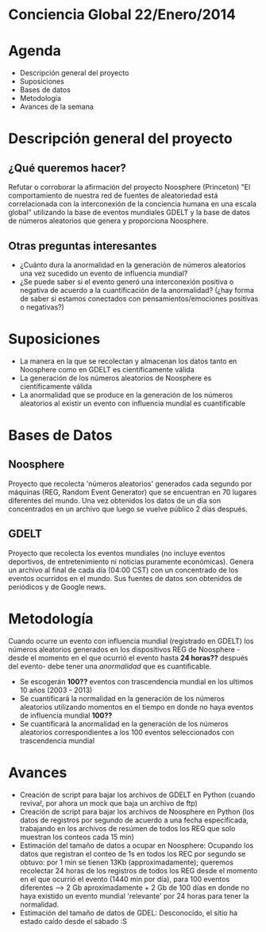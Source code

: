 Conciencia Global 22/Enero/2014
===================

Agenda
=================
* Descripción general del proyecto
* Suposiciones
* Bases de datos
* Metodología
* Avances de la semana


Descripción general del proyecto
=============================================
¿Qué queremos hacer? 
----------------------

Refutar o corroborar la afirmación del proyecto Noosphere (Princeton) "El comportamiento de nuestra red de fuentes de aleatoriedad está correlacionada con la interconexión de la conciencia humana en una escala global" utilizando la base de eventos mundiales GDELT y la base de datos de números aleatorios que genera y proporciona Noosphere.

Otras preguntas interesantes
---------------------------
* ¿Cuánto dura la anormalidad en la generación de números aleatorios una vez sucedido un evento de influencia mundial?
* ¿Se puede saber si el evento generó una interconexión positiva o negativa de acuerdo a la cuantificación de la anormalidad? (¿hay forma de saber si estamos conectados con pensamientos/emociones positivas o negativas?)



Suposiciones
================
* La manera en la que se recolectan y almacenan los datos tanto en Noosphere como en GDELT es científicamente válida
* La generación de los números aleatorios de Noosphere es científicamente válida
* La anormalidad que se produce en la generación de los números aleatorios al existir un evento con influencia mundial es cuantificable



Bases de Datos
===========================
Noosphere
----------
Proyecto que recolecta 'números aleatorios' generados cada segundo por máquinas (REG, Random Event Generator) que se encuentran en 70 lugares diferentes del mundo. Una vez obtenidos los datos de un día son concentrados en un archivo que luego se vuelve público 2 días después. 


GDELT
-------
Proyecto que recolecta los eventos mundiales (no incluye eventos deportivos, de entretenimiento ni noticias puramente económicas). Genera un archivo al final de cada día (04:00 CST) con un concentrado de los eventos ocurridos en el mundo. Sus fuentes de datos son obtenidos de periódicos y de Google news. 




Metodología
============
Cuando ocurre un evento con influencia mundial (registrado en GDELT) los números aleatorios generados en los dispositivos REG de Noosphere -desde el momento en el que ocurrió el evento hasta **24 horas??** después del evento- debe tener una *anormalidad* que es cuantificable.

* Se escogerán **100??** eventos con trascendencia mundial en los ultimos 10 años (2003 - 2013)
* Se cuantificará la normalidad en la generación de los números aleatorios utilizando momentos en el tiempo en donde no haya eventos de influencia mundial **100??**
* Se cuantificará la anormalidad en la generación de los números aleatorios correspondientes a los 100 eventos seleccionados con trascendencia mundial


Avances
===============
* Creación de script para bajar los archivos de GDELT en Python (cuando reviva!, por ahora un mock que baja un archivo de ftp)
* Creación de script para bajar los archivos de Noosphere en Python (los datos de registros por segundo de acuerdo a una fecha especificada, trabajando en los archivos de resúmen de todos los REG que solo muestran los conteos cada 15 min)
* Estimación del tamaño de datos a ocupar en Noosphere: Ocupando los datos que registran el conteo de 1s en todos los REC por segundo se obtuvo: por 1 min se tienen 13Kb (approximadamente); queremos recolectar 24 horas de los registros de todos los REG desde el momento en el que ocurrió el evento (1440 min por día), para 100 eventos diferentes --> 2 Gb aproximadamente + 2 Gb de 100 días en donde no haya existido un evento mundial 'relevante' por 24 horas para tener la normalidad.
* Estimación del tamaño de datos de GDEL: Desconocido, el sitio ha estado caído desde el sábado :S

